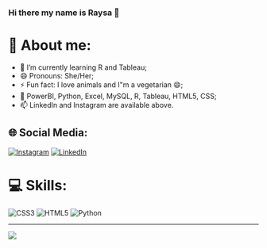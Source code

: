 ### Hi there my name is Raysa 👋

# 💫 About me:

- 🌱 I’m currently learning R and Tableau;
- 😄 Pronouns: She/Her;
- ⚡ Fun fact: I love animals and I"m a vegetarian 😄;
- 🌱 PowerBI, Python, Excel, MySQL, R, Tableau, HTML5, CSS;
- 📫 LinkedIn and Instagram are available above. <br>


## 🌐 Social Media:
 [![Instagram](https://img.shields.io/badge/Instagram-%23E4405F.svg?logo=Instagram&logoColor=white)](https://www.instagram.com/raysa.grippa/) [![LinkedIn](https://img.shields.io/badge/LinkedIn-%230077B5.svg?logo=linkedin&logoColor=white)](https://www.linkedin.com/in/raysa-de-jesus-grippa-06887a1b0/)

# 💻 Skills:
![CSS3](https://img.shields.io/badge/css3-%231572B6.svg?style=for-the-badge&logo=css3&logoColor=white) ![HTML5](https://img.shields.io/badge/html5-%23E34F26.svg?style=for-the-badge&logo=html5&logoColor=white) ![Python](https://img.shields.io/badge/phyton-%2320232a.svg?style=for-the-badge&logo=python&logoColor=%2361DAFB) 

---
[![](https://visitcount.itsvg.in/api?id=Jeeffsantoos&icon=0&color=0)](https://visitcount.itsvg.in)
